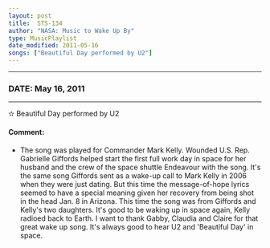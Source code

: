 ```yaml
---
layout: post
title:  STS-134
author: "NASA: Music to Wake Up By"
type: MusicPlaylist
date_modified: 2011-05-16
songs: ["Beautiful Day performed by U2"]
---
```


----
### DATE: May 16, 2011
----
✫ Beautiful Day performed by U2

#### Comment:
* The song was played for Commander Mark Kelly. Wounded U.S. Rep. Gabrielle Giffords helped start the first full work day in space for her husband and the crew of the space shuttle Endeavour with the song. It's the same song Giffords sent as a wake-up call to Mark Kelly in 2006 when they were just dating. But this time the message-of-hope lyrics seemed to have a special meaning given her recovery from being shot in the head Jan. 8 in Arizona. This time the song was from Giffords and Kelly's two daughters. It's good to be waking up in space again, Kelly radioed back to Earth. I want to thank Gabby, Claudia and Claire for that great wake up song. It's always good to hear U2 and 'Beautiful Day' in space.



<br/>
<center>
	<a target="_blank"
	   href="https://twitter.com/intent/tweet?hashtags=Space,NASA,Playlist,NASAWakeupCalls,SpaceProgram&text=🚀 {{ page.author}}, '{{ page.songs.first }}' {{ page.title }}, {{ page.date | date: '%B %d, %Y' }}. {{ site.url }}{{ page.url }}&via=nasawakeupcalls"><i class="fab fa-twitter" alt="Tweet this page" style="font-size: 1.3em;"></i></a>
	&nbsp; 	<i class="fas fa-user-astronaut" style="font-size: 1.5em;"></i> &nbsp;
    <a id="custom_amazon_link"
       type="amzn" search="#"
       category="popular music">
    <i class="fab fa-amazon" style="font-size: 1.3em;"></i></a>
</center>

<!-- Randomly resolve an individual entry from a song array -->
<script src="/assets/javascript/seedrandom.min.js"></script>
<script>
  var wake_me_up = ["Beautiful Day performed by U2"];
  var prng = new Math.seedrandom();
  function randomSong() {
    song = wake_me_up[Math.floor(Math.random() * wake_me_up.length)];
    var amazon_link = document.getElementById("custom_amazon_link");
    amazon_link.setAttribute("search", song);
  }
  window.onload = randomSong();
</script>
